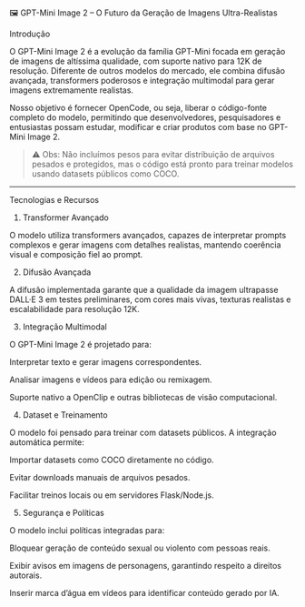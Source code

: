 🖼 GPT-Mini Image 2 – O Futuro da Geração de Imagens Ultra-Realistas

Introdução

O GPT-Mini Image 2 é a evolução da família GPT-Mini focada em geração de imagens de altíssima qualidade, com suporte nativo para 12K de resolução. Diferente de outros modelos do mercado, ele combina difusão avançada, transformers poderosos e integração multimodal para gerar imagens extremamente realistas.

Nosso objetivo é fornecer OpenCode, ou seja, liberar o código-fonte completo do modelo, permitindo que desenvolvedores, pesquisadores e entusiastas possam estudar, modificar e criar produtos com base no GPT-Mini Image 2.

> ⚠️ Obs: Não incluímos pesos para evitar distribuição de arquivos pesados e protegidos, mas o código está pronto para treinar modelos usando datasets públicos como COCO.




---

Tecnologias e Recursos

1. Transformer Avançado

O modelo utiliza transformers avançados, capazes de interpretar prompts complexos e gerar imagens com detalhes realistas, mantendo coerência visual e composição fiel ao prompt.

2. Difusão Avançada

A difusão implementada garante que a qualidade da imagem ultrapasse DALL·E 3 em testes preliminares, com cores mais vivas, texturas realistas e escalabilidade para resolução 12K.

3. Integração Multimodal

O GPT-Mini Image 2 é projetado para:

Interpretar texto e gerar imagens correspondentes.

Analisar imagens e vídeos para edição ou remixagem.

Suporte nativo a OpenClip e outras bibliotecas de visão computacional.


4. Dataset e Treinamento

O modelo foi pensado para treinar com datasets públicos. A integração automática permite:

Importar datasets como COCO diretamente no código.

Evitar downloads manuais de arquivos pesados.

Facilitar treinos locais ou em servidores Flask/Node.js.


5. Segurança e Políticas

O modelo inclui políticas integradas para:

Bloquear geração de conteúdo sexual ou violento com pessoas reais.

Exibir avisos em imagens de personagens, garantindo respeito a direitos autorais.

Inserir marca d’água em vídeos para identificar conteúdo gerado por IA.
